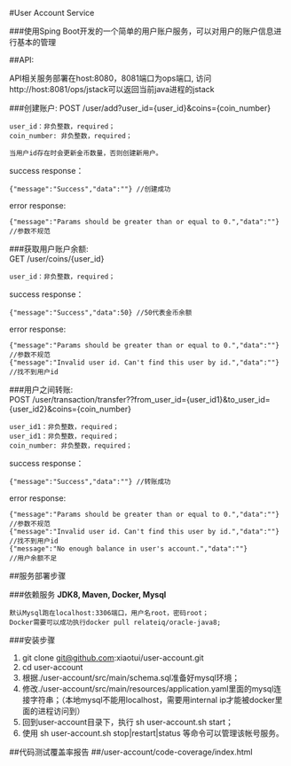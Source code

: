 #User Account Service

###使用Sping Boot开发的一个简单的用户账户服务，可以对用户的账户信息进行基本的管理

##API:

API相关服务部署在host:8080，8081端口为ops端口, 访问http://host:8081/ops/jstack可以返回当前java进程的jstack

###创建账户: 
	POST /user/add?user_id={user_id}&coins={coin_number}
	
	user_id：非负整数，required；
	coin_number: 非负整数，required；
	
	当用户id存在时会更新金币数量，否则创建新用户。
	
success response：
	
	{"message":"Success","data":""}	//创建成功
	
error response: 

	{"message":"Params should be greater than or equal to 0.","data":""}  //参数不规范

	
###获取用户账户余额: 	
	GET /user/coins/{user_id}
	
	user_id：非负整数，required；
	
success response：
	
	{"message":"Success","data":50}	//50代表金币余额	
error response: 

	{"message":"Params should be greater than or equal to 0.","data":""}  //参数不规范
	{"message":"Invalid user id. Can't find this user by id.","data":""}  //找不到用户id		

###用户之间转账: 	
	POST /user/transaction/transfer??from_user_id={user_id1}&to_user_id={user_id2}&coins={coin_number}
	
	user_id1：非负整数，required；
	user_id1：非负整数，required；
	coin_number: 非负整数，required；
	
success response：
	
	{"message":"Success","data":""}	//转账成功
	
error response: 

	{"message":"Params should be greater than or equal to 0.","data":""}  //参数不规范
	{"message":"Invalid user id. Can't find this user by id.","data":""}  //找不到用户id
	{"message":"No enough balance in user's account.","data":""}          //用户余额不足



##服务部署步骤

###依赖服务
**JDK8, Maven, Docker, Mysql**

	默认Mysql跑在localhost:3306端口，用户名root，密码root；
	Docker需要可以成功执行docker pull relateiq/oracle-java8;
	

###安装步骤
1. git clone git@github.com:xiaotui/user-account.git
2. cd user-account
3. 根据./user-account/src/main/schema.sql准备好mysql环境；
4. 修改./user-account/src/main/resources/application.yaml里面的mysql连接字符串；（本地mysql不能用localhost，需要用internal ip才能被docker里面的进程访问到） 
5. 回到user-account目录下，执行 sh user-account.sh start；
6. 使用 sh user-account.sh stop|restart|status 等命令可以管理该帐号服务。


##代码测试覆盖率报告
##/user-account/code-coverage/index.html
